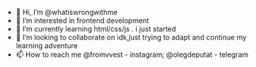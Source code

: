 - 👋 Hi, I’m @whatiswrongwithme
- 👀 I’m interested in frontend development
- 🌱 I’m currently learning html/css/js . i just started
- 💞️ I’m looking to collaborate on idk,just trying to adapt and continue my learning adventure 
- 📫 How to reach me @fromvvest - instagram; @olegdeputat - telegram

<!---
whatiswrongwithme/whatiswrongwithme is a ✨ special ✨ repository because its `README.md` (this file) appears on your GitHub profile.
You can click the Preview link to take a look at your changes.
--->
